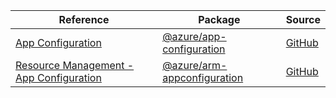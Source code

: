 | Reference | Package | Source |
|---|---|---|
|[App Configuration](app-configuration-readme.md)|[@azure/app-configuration](https://www.npmjs.com/package/@azure/app-configuration)|[GitHub](https://github.com/Azure/azure-sdk-for-js/blob/main/sdk/appconfiguration/app-configuration)|
|[Resource Management - App Configuration](arm-appconfiguration-readme.md)|[@azure/arm-appconfiguration](https://www.npmjs.com/package/@azure/arm-appconfiguration)|[GitHub](https://github.com/Azure/azure-sdk-for-js/blob/main/sdk/appconfiguration/arm-appconfiguration)|
